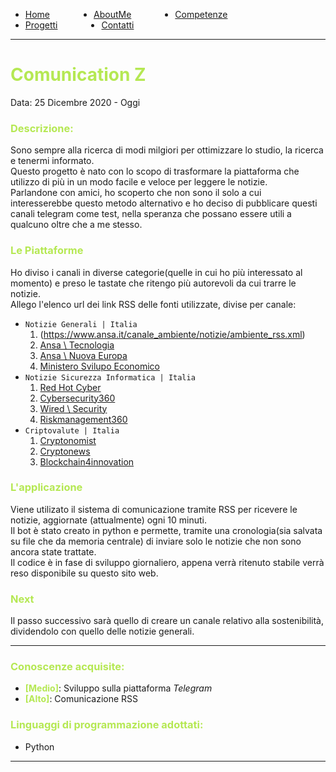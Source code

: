 <!-- css -->

<style>
.link-menu {
    float: left;
    margin-right: 5em;
}
ul{
overflow: hidden;
}
img{
    width: 200;
    height: 200;
}
strong{
  color: #b5e853
}
</style>

<ul>
  <li class="link-menu">
    <a href="/">Home</a>
  </li>
  <li class="link-menu">
    <a href="/aboutme">AboutMe</a>
  </li>
  <li class="link-menu">
    <a href="/competenze">Competenze</a>
  </li>
  <li class="link-menu">
    <a href="/progetti">Progetti</a>
  </li>
  <li class="link-menu">
    <a href="/contatti">Contatti</a>
  </li>
</ul>

---

# **Comunication Z**
Data: 25 Dicembre 2020 - Oggi <br>

### **Descrizione:**
Sono sempre alla ricerca di modi milgiori per ottimizzare lo studio, la ricerca e tenermi informato. <br>
Questo progetto è nato con lo scopo di trasformare la piattaforma che utilizzo di più in un modo facile e veloce per leggere le notizie. <br>
Parlandone con amici, ho scoperto che non sono il solo a cui interesserebbe questo metodo alternativo e ho deciso di pubblicare questi canali telegram come test, nella speranza che possano essere utili a qualcuno oltre che a me stesso.

### **Le Piattaforme**
Ho diviso i canali in diverse categorie(quelle in cui ho più interessato al momento) e preso le tastate che ritengo più autorevoli da cui trarre le notizie.<br>
Allego l'elenco url dei link RSS delle fonti utilizzate, divise per canale:
- `Notizie Generali | Italia`
  1. (https://www.ansa.it/canale_ambiente/notizie/ambiente_rss.xml)
  2. [Ansa \ Tecnologia](https://www.ansa.it/sito/notizie/tecnologia/tecnologia_rss.xml)
  3. [Ansa \ Nuova Europa](https://wwwhz4.ansa.it/nuova_europa/en/rss.xml)
  4. [Ministero Svilupo Economico](https://www.mise.gov.it/index.php/it/per-i-media/notizie?format=feed&type=rss)
- `Notizie Sicurezza Informatica | Italia`
  1. [Red Hot Cyber](https://www.redhotcyber.com/blog-feed.xml)
  2. [Cybersecurity360](https://www.cybersecurity360.it/feed/)
  3. [Wired \ Security](https://www.wired.com/feed/category/security/latest/rss)
  4. [Riskmanagement360](https://www.riskmanagement360.it/feed/)
- `Criptovalute | Italia`
  1. [Cryptonomist](https://cryptonomist.ch/feed/)
  2. [Cryptonews](https://it.cryptonews.com/news/feed/)
  3. [Blockchain4innovation](https://www.blockchain4innovation.it/feed/)

### **L'applicazione**
Viene utilizato il sistema di comunicazione tramite RSS per ricevere le notizie, aggiornate (attualmente) ogni 10 minuti. <br>
Il bot è stato creato in python e permette, tramite una cronologia(sia salvata su file che da memoria centrale) di inviare solo le notizie che non sono ancora state trattate. <br>
Il codice è in fase di sviluppo giornaliero, appena verrà ritenuto stabile verrà reso disponibile su questo sito web.

### **Next**
Il passo successivo sarà quello di creare un canale relativo alla sostenibilità, dividendolo con quello delle notizie generali.

---

### **Conoscenze acquisite:**
- **[Medio]**: Sviluppo sulla piattaforma _Telegram_
- **[Alto]**: Comunicazione RSS

### **Linguaggi di programmazione adottati:**
  - Python

---
